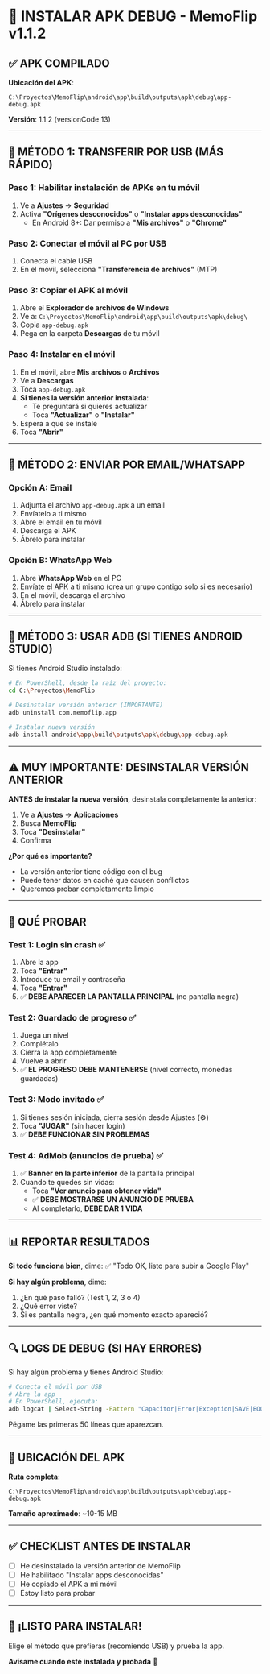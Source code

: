 # 📱 INSTALAR APK DEBUG - MemoFlip v1.1.2

## ✅ APK COMPILADO

**Ubicación del APK**:
```
C:\Proyectos\MemoFlip\android\app\build\outputs\apk\debug\app-debug.apk
```

**Versión**: 1.1.2 (versionCode 13)

---

## 🔧 MÉTODO 1: TRANSFERIR POR USB (MÁS RÁPIDO)

### Paso 1: Habilitar instalación de APKs en tu móvil
1. Ve a **Ajustes** → **Seguridad**
2. Activa **"Orígenes desconocidos"** o **"Instalar apps desconocidas"**
   - En Android 8+: Dar permiso a **"Mis archivos"** o **"Chrome"**

### Paso 2: Conectar el móvil al PC por USB
1. Conecta el cable USB
2. En el móvil, selecciona **"Transferencia de archivos"** (MTP)

### Paso 3: Copiar el APK al móvil
1. Abre el **Explorador de archivos de Windows**
2. Ve a: `C:\Proyectos\MemoFlip\android\app\build\outputs\apk\debug\`
3. Copia `app-debug.apk`
4. Pega en la carpeta **Descargas** de tu móvil

### Paso 4: Instalar en el móvil
1. En el móvil, abre **Mis archivos** o **Archivos**
2. Ve a **Descargas**
3. Toca `app-debug.apk`
4. **Si tienes la versión anterior instalada**: 
   - Te preguntará si quieres actualizar
   - Toca **"Actualizar"** o **"Instalar"**
5. Espera a que se instale
6. Toca **"Abrir"**

---

## 🔧 MÉTODO 2: ENVIAR POR EMAIL/WHATSAPP

### Opción A: Email
1. Adjunta el archivo `app-debug.apk` a un email
2. Envíatelo a ti mismo
3. Abre el email en tu móvil
4. Descarga el APK
5. Ábrelo para instalar

### Opción B: WhatsApp Web
1. Abre **WhatsApp Web** en el PC
2. Envíate el APK a ti mismo (crea un grupo contigo solo si es necesario)
3. En el móvil, descarga el archivo
4. Ábrelo para instalar

---

## 🔧 MÉTODO 3: USAR ADB (SI TIENES ANDROID STUDIO)

Si tienes Android Studio instalado:

```bash
# En PowerShell, desde la raíz del proyecto:
cd C:\Proyectos\MemoFlip

# Desinstalar versión anterior (IMPORTANTE)
adb uninstall com.memoflip.app

# Instalar nueva versión
adb install android\app\build\outputs\apk\debug\app-debug.apk
```

---

## ⚠️ MUY IMPORTANTE: DESINSTALAR VERSIÓN ANTERIOR

**ANTES de instalar la nueva versión**, desinstala completamente la anterior:

1. Ve a **Ajustes** → **Aplicaciones**
2. Busca **MemoFlip**
3. Toca **"Desinstalar"**
4. Confirma

**¿Por qué es importante?**
- La versión anterior tiene código con el bug
- Puede tener datos en caché que causen conflictos
- Queremos probar completamente limpio

---

## 🧪 QUÉ PROBAR

### Test 1: Login sin crash ✅
1. Abre la app
2. Toca **"Entrar"**
3. Introduce tu email y contraseña
4. Toca **"Entrar"**
5. ✅ **DEBE APARECER LA PANTALLA PRINCIPAL** (no pantalla negra)

### Test 2: Guardado de progreso ✅
1. Juega un nivel
2. Complétalo
3. Cierra la app completamente
4. Vuelve a abrir
5. ✅ **EL PROGRESO DEBE MANTENERSE** (nivel correcto, monedas guardadas)

### Test 3: Modo invitado ✅
1. Si tienes sesión iniciada, cierra sesión desde Ajustes (⚙️)
2. Toca **"JUGAR"** (sin hacer login)
3. ✅ **DEBE FUNCIONAR SIN PROBLEMAS**

### Test 4: AdMob (anuncios de prueba) ✅
1. ✅ **Banner en la parte inferior** de la pantalla principal
2. Cuando te quedes sin vidas:
   - Toca **"Ver anuncio para obtener vida"**
   - ✅ **DEBE MOSTRARSE UN ANUNCIO DE PRUEBA**
   - Al completarlo, **DEBE DAR 1 VIDA**

---

## 📊 REPORTAR RESULTADOS

**Si todo funciona bien**, dime:
✅ "Todo OK, listo para subir a Google Play"

**Si hay algún problema**, dime:
1. ¿En qué paso falló? (Test 1, 2, 3 o 4)
2. ¿Qué error viste?
3. Si es pantalla negra, ¿en qué momento exacto apareció?

---

## 🔍 LOGS DE DEBUG (SI HAY ERRORES)

Si hay algún problema y tienes Android Studio:

```bash
# Conecta el móvil por USB
# Abre la app
# En PowerShell, ejecuta:
adb logcat | Select-String -Pattern "Capacitor|Error|Exception|SAVE|BOOT"
```

Pégame las primeras 50 líneas que aparezcan.

---

## 📂 UBICACIÓN DEL APK

**Ruta completa**:
```
C:\Proyectos\MemoFlip\android\app\build\outputs\apk\debug\app-debug.apk
```

**Tamaño aproximado**: ~10-15 MB

---

## ✅ CHECKLIST ANTES DE INSTALAR

- [ ] He desinstalado la versión anterior de MemoFlip
- [ ] He habilitado "Instalar apps desconocidas"
- [ ] He copiado el APK a mi móvil
- [ ] Estoy listo para probar

---

## 🎯 ¡LISTO PARA INSTALAR!

Elige el método que prefieras (recomiendo USB) y prueba la app.

**Avísame cuando esté instalada y probada** 📱

